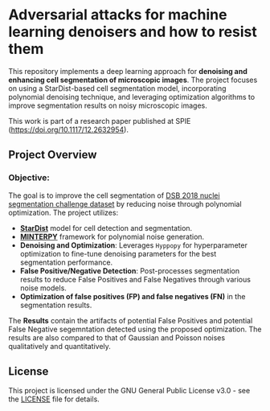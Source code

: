 # Adversarial attacks for machine learning denoisers and how to resist them

This repository implements a deep learning approach for **denoising and enhancing cell segmentation of microscopic images**. The project focuses on using a StarDist-based cell segmentation model, incorporating polynomial denoising technique, and leveraging optimization algorithms to improve segmentation results on noisy microscopic images. 

This work is part of a research paper published at SPIE (https://doi.org/10.1117/12.2632954).

## Project Overview

### Objective:
The goal is to improve the cell segmentation of [DSB 2018 nuclei segmentation challenge dataset](https://github.com/stardist/stardist/releases/download/0.1.0/dsb2018.zip) by reducing noise through polynomial optimization. 
The project utilizes:
- **[StarDist](https://github.com/stardist/stardist)** model for cell detection and segmentation.
- **[MINTERPY](https://github.com/casus/minterpy)** framework for polynomial noise generation.
- **Denoising and Optimization**: Leverages `Hyppopy` for hyperparameter optimization to fine-tune denoising parameters for the best segmentation performance.
- **False Positive/Negative Detection**: Post-processes segmentation results to reduce False Positives and False Negatives through various noise models.
- **Optimization of false positives (FP) and false negatives (FN)** in the segmentation results.

The **Results** contain the artifacts of potential False Positives and potential False Negative segemntation detected using the proposed optimization. The results are also compared to that of Gaussian and Poisson noises qualitatively and quantitatively.

## License
This project is licensed under the GNU General Public License v3.0 - see the [LICENSE](LICENSE) file for details.
